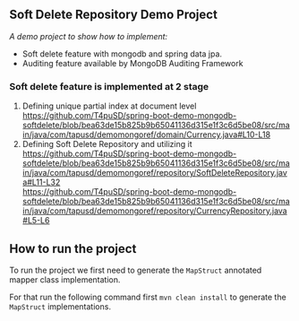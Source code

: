 ## Soft Delete Repository Demo Project
*A demo project to show how to implement:*
* Soft delete feature with mongodb and spring data jpa.
* Auditing feature available by MongoDB Auditing Framework

### Soft delete feature is implemented at 2 stage
1. Defining unique partial index at document level
https://github.com/T4puSD/spring-boot-demo-mongodb-softdelete/blob/bea63de15b825b9b65041136d315e1f3c6d5be08/src/main/java/com/tapusd/demomongoref/domain/Currency.java#L10-L18
2. Defining Soft Delete Repository and utilizing it
https://github.com/T4puSD/spring-boot-demo-mongodb-softdelete/blob/bea63de15b825b9b65041136d315e1f3c6d5be08/src/main/java/com/tapusd/demomongoref/repository/SoftDeleteRepository.java#L11-L32   
https://github.com/T4puSD/spring-boot-demo-mongodb-softdelete/blob/bea63de15b825b9b65041136d315e1f3c6d5be08/src/main/java/com/tapusd/demomongoref/repository/CurrencyRepository.java#L5-L6

## How to run the project
To run the project we first need to generate the `MapStruct` annotated
mapper class implementation. 

For that run the following command first `mvn clean install` to generate the
`MapStruct` implementations.
